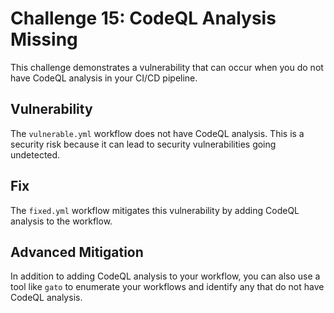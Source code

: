 # Challenge 15: CodeQL Analysis Missing

This challenge demonstrates a vulnerability that can occur when you do not have CodeQL analysis in your CI/CD pipeline.

## Vulnerability

The `vulnerable.yml` workflow does not have CodeQL analysis. This is a security risk because it can lead to security vulnerabilities going undetected.

## Fix

The `fixed.yml` workflow mitigates this vulnerability by adding CodeQL analysis to the workflow.

## Advanced Mitigation

In addition to adding CodeQL analysis to your workflow, you can also use a tool like `gato` to enumerate your workflows and identify any that do not have CodeQL analysis.
